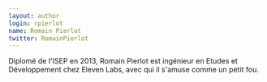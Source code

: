 ```yaml
---
layout: author
login: rpierlot
name: Romain Pierlot
twitter: RomainPierlot
---
```

Diplomé de l'ISEP en 2013, Romain Pierlot est ingénieur en Etudes et Développement chez Eleven Labs, avec qui il s'amuse comme un petit fou.
